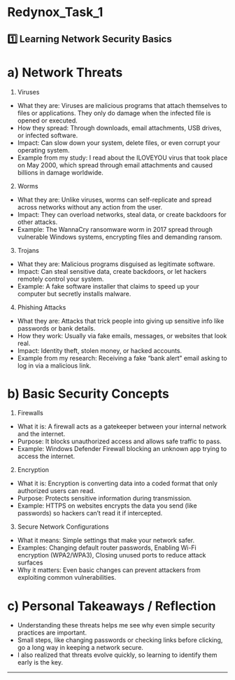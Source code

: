 # Redynox_Task_1

## 1️⃣ Learning Network Security Basics

# a) Network Threats

1) Viruses

- What they are: Viruses are malicious programs that attach themselves to files or applications. They only do damage when the infected file is opened or executed.
- How they spread: Through downloads, email attachments, USB drives, or infected software.
- Impact: Can slow down your system, delete files, or even corrupt your operating system.
- Example from my study: I read about the ILOVEYOU virus that took place on May 2000, which spread through email attachments and caused billions in damage worldwide.

2) Worms

- What they are: Unlike viruses, worms can self-replicate and spread across networks without any action from the user.
- Impact: They can overload networks, steal data, or create backdoors for other attacks.
- Example: The WannaCry ransomware worm in 2017 spread through vulnerable Windows systems, encrypting files and demanding ransom.

3) Trojans

- What they are: Malicious programs disguised as legitimate software.
- Impact: Can steal sensitive data, create backdoors, or let hackers remotely control your system.
- Example: A fake software installer that claims to speed up your computer but secretly installs malware.

4) Phishing Attacks

- What they are: Attacks that trick people into giving up sensitive info like passwords or bank details.
- How they work: Usually via fake emails, messages, or websites that look real.
- Impact: Identity theft, stolen money, or hacked accounts.
- Example from my research: Receiving a fake “bank alert” email asking to log in via a malicious link.

# b) Basic Security Concepts

1) Firewalls

- What it is: A firewall acts as a gatekeeper between your internal network and the internet.
- Purpose: It blocks unauthorized access and allows safe traffic to pass.
- Example: Windows Defender Firewall blocking an unknown app trying to access the internet.

2) Encryption

- What it is: Encryption is converting data into a coded format that only authorized users can read.
- Purpose: Protects sensitive information during transmission.
- Example: HTTPS on websites encrypts the data you send (like passwords) so hackers can’t read it if intercepted.

3) Secure Network Configurations

- What it means: Simple settings that make your network safer.
- Examples:
Changing default router passwords, Enabling Wi-Fi encryption (WPA2/WPA3), Closing unused ports to reduce attack surfaces
- Why it matters: Even basic changes can prevent attackers from exploiting common vulnerabilities.

# c) Personal Takeaways / Reflection

- Understanding these threats helps me see why even simple security practices are important.
- Small steps, like changing passwords or checking links before clicking, go a long way in keeping a network secure.
- I also realized that threats evolve quickly, so learning to identify them early is the key.

---

